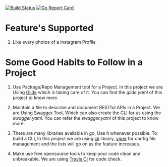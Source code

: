 [![Build Status](https://travis-ci.org/bharathshetty4/InstaMore.svg?branch=master)](https://travis-ci.org/bharathshetty4/InstaMore) [![Go Report Card](https://goreportcard.com/badge/github.com/bharathshetty4/InstaMore)](https://goreportcard.com/report/github.com/bharathshetty4/InstaMore)

# Feature's Supported

1. Like every photos of a Instagram Profile

# Some Good Habits to Follow in a Project
1. Use Package/Repo Management tool for a Project. In this project we are
Using [Glide](https://github.com/Masterminds/glide) which is taking care of it.
You can find the *glide.yaml* of this project to know more.

2. Maintain a file to describe and document RESTful APIs in a Project. We are
Using [Swagger](https://github.com/go-swagger/go-swagger) Tool, Which can also
create the CLI for us using the *swagger.yaml*.
You can refer the *swagger.yaml* of this project to know more.

3. There are many libraries available in go, Use it whenever possible.
To build a CLI, In this project we are
using [cli](https://github.com/urfave/cli) library,
[viper](https://github.com/spf13/viper) for config file management and the
lists will go on as the feature increases.

4. Make use free opensource tools to keep your code clean and unbreakable,
We are using [Travis CI](https://travis-ci.org/bharathshetty4/InstaMore) for
code check.
